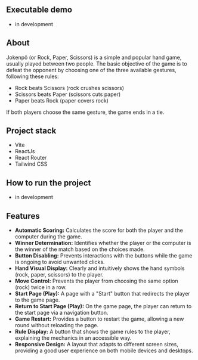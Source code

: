 ## Executable demo
- in development

## About
Jokenpô (or Rock, Paper, Scissors) is a simple and popular hand game, usually played between two people. The basic objective of the game is to defeat the opponent by choosing one of the three available gestures, following these rules:

- Rock beats Scissors (rock crushes scissors)
- Scissors beats Paper (scissors cuts paper)
- Paper beats Rock (paper covers rock)

If both players choose the same gesture, the game ends in a tie.

## Project stack
- Vite
- ReactJs
- React Router
- Tailwind CSS

## How to run the project
- in development

## Features
- **Automatic Scoring:** Calculates the score for both the player and the computer during the game.
- **Winner Determination:** Identifies whether the player or the computer is the winner of the match based on the choices made.
- **Button Disabling:** Prevents interactions with the buttons while the game is ongoing to avoid unwanted clicks.
- **Hand Visual Display:** Clearly and intuitively shows the hand symbols (rock, paper, scissors) to the player.
- **Move Control:** Prevents the player from choosing the same option (rock) twice in a row.
- **Start Page (Play):** A page with a "Start" button that redirects the player to the game page.
- **Return to Start Page (Play):** On the game page, the player can return to the start page via a navigation button.
- **Game Restart:** Provides a button to restart the game, allowing a new round without reloading the page.
- **Rule Display:** A button that shows the game rules to the player, explaining the mechanics in an accessible way.
- **Responsive Design:** A layout that adapts to different screen sizes, providing a good user experience on both mobile devices and desktops.